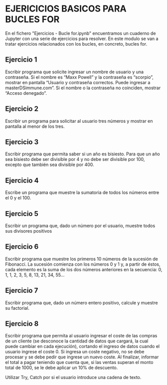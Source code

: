 # EJERICICIOS BASICOS PARA BUCLES FOR

En el fichero "Ejercicios - Bucle for.ipynb" encuentramos un cuaderno de Jupyter con una serie de ejercicios para resolver. En este modulo se van a tratar ejercicios relacionados con los bucles, en concreto, bucles for.

## Ejercicio 1

Escribir programa que solicite ingresar un nombre de usuario y una contraseña. Si el nombre es “Maxx Powell” y la contraseña es “scorpio”, mostrar en pantalla “Usuario y contraseña correctos. Puede ingresar a masterDSimmune.com”. Si el nombre o la contraseña no coinciden, mostrar “Acceso denegado”.

## Ejercicio 2

Escribir un programa para solicitar al usuario tres números y mostrar en pantalla al menor de los tres.

## Ejercicio 3

Escribir programa que permita saber si un año es bisiesto. Para que un año sea bisiesto debe ser divisible por 4 y no debe ser divisible por 100, excepto que también sea divisible por 400.

## Ejercicio 4

Escribe un programa que muestre la sumatoria de todos los números entre el 0 y el 100.

## Ejercicio 5

Escribir un programa que, dado un número por el usuario, muestre todos sus divisores positivos

## Ejercicio 6

Escribir programa que muestre los primeros 10 números de la sucesión de Fibonacci. La sucesión comienza con los números 0 y 1 y, a partir de éstos, cada elemento es la suma de los dos números anteriores en la secuencia: 0, 1, 1, 2, 3, 5, 8, 13, 21, 34, 55…

## Ejercicio 7

Escribir programa que, dado un número entero positivo, calcule y muestre su factorial.

## Ejercicio 8

Escribir programa que permita al usuario ingresar el coste de las compras de un cliente (se desconoce la cantidad de datos que cargará, la cual puede cambiar en cada ejecución), cortando el ingreso de datos cuando el usuario ingrese el coste 0. Si ingresa un coste negativo, no se debe procesar y se debe pedir que ingrese un nuevo coste. Al finalizar, informar el total a pagar teniendo que cuenta que, si las ventas superan el monto total de 1000, se le debe aplicar un 10% de descuento.

Utilizar Try, Catch por si el usuario introduce una cadena de texto.
